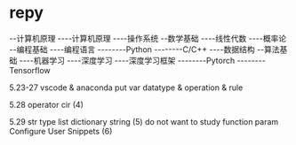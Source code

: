 # repy

--计算机原理
----计算机原理
----操作系统
--数学基础
----线性代数
----概率论
--编程基础
----编程语言
--------Python
--------C/C++
----数据结构
--算法基础
----机器学习
----深度学习
----深度学习框架
--------Pytorch
--------Tensorflow

5.23-27
vscode & anaconda
put var 
datatype & operation & rule

5.28 
operator
cir (4)

5.29
str type
list dictionary string (5)
do not want to study
function param
Configure User Snippets (6)